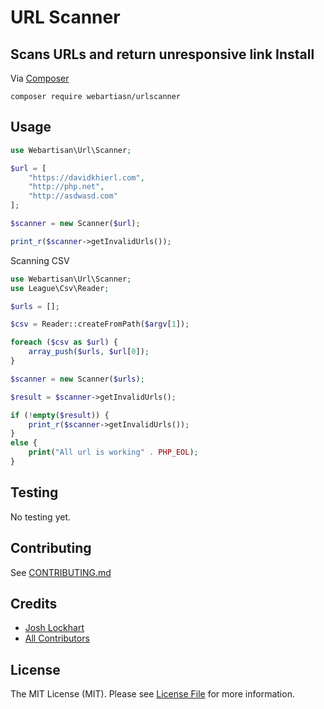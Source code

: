 # URL Scanner
Scans URLs and return unresponsive link
Install
------
Via [Composer](https://getcomposer.org/)
```
composer require webartiasn/urlscanner
```

Usage
------
```php
use Webartisan\Url\Scanner;

$url = [
    "https://davidkhierl.com",
    "http://php.net",
    "http://asdwasd.com"
];

$scanner = new Scanner($url);

print_r($scanner->getInvalidUrls());
```
Scanning CSV
```php
use Webartisan\Url\Scanner;
use League\Csv\Reader;

$urls = [];

$csv = Reader::createFromPath($argv[1]);

foreach ($csv as $url) {
    array_push($urls, $url[0]);
}

$scanner = new Scanner($urls);

$result = $scanner->getInvalidUrls();

if (!empty($result)) {
    print_r($scanner->getInvalidUrls());
}
else {
    print("All url is working" . PHP_EOL);
}
```
Testing
------
No testing yet.

Contributing
------
See [CONTRIBUTING.md](/CONTRIBUTING.md)

Credits
------
- [Josh Lockhart](https://github.com/codeguy)
- [All Contributors](https://github.com/modernphp/scanner/contributors)

License
------
The MIT License (MIT). Please see [License File](/LICENSE) for more information.
